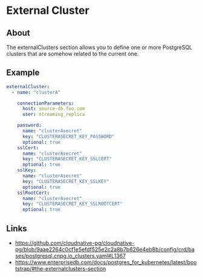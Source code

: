 # External Cluster

## About 
The externalClusters section allows you to define one or more PostgreSQL clusters that are somehow related to the current one.

## Example
```yaml
externalCluster:
  - name: "clusterA"

    connectionParameters: 
      host: source-db.foo.com
      user: streaming_replica

    password: 
      name: "clusterAsecret"
      key: "CLUSTERASECRET_KEY_PASSWORD"
      optional: true
    sslCert:
      name: "clusterAsecret"
      key: "CLUSTERASECRET_KEY_SSLCERT"
      optional: true
    sslKey:
      name: "clusterAsecret"
      key: "CLUSTERASECRET_KEY_SSLKEY"
      optional: true
    sslRootCert:
      name: "clusterAsecret"
      key: "CLUSTERASECRET_KEY_SSLROOTCERT"
      optional: true
```

## Links
- https://github.com/cloudnative-pg/cloudnative-pg/blob/9aae2264c0cf1e5efdf525e2c2a8b7b626e4eb8b/config/crd/bases/postgresql.cnpg.io_clusters.yaml#L1367
- https://www.enterprisedb.com/docs/postgres_for_kubernetes/latest/bootstrap/#the-externalclusters-section